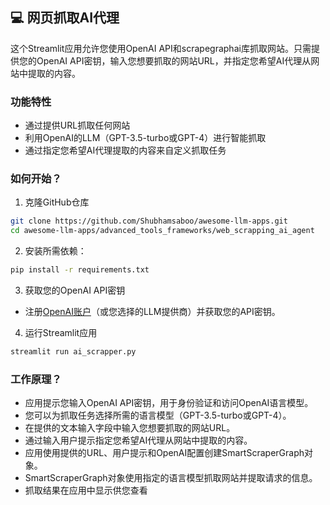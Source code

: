 ## 💻 网页抓取AI代理
这个Streamlit应用允许您使用OpenAI API和scrapegraphai库抓取网站。只需提供您的OpenAI API密钥，输入您想要抓取的网站URL，并指定您希望AI代理从网站中提取的内容。

### 功能特性
- 通过提供URL抓取任何网站
- 利用OpenAI的LLM（GPT-3.5-turbo或GPT-4）进行智能抓取
- 通过指定您希望AI代理提取的内容来自定义抓取任务

### 如何开始？

1. 克隆GitHub仓库

```bash
git clone https://github.com/Shubhamsaboo/awesome-llm-apps.git
cd awesome-llm-apps/advanced_tools_frameworks/web_scrapping_ai_agent
```
2. 安装所需依赖：

```bash
pip install -r requirements.txt
```
3. 获取您的OpenAI API密钥

- 注册[OpenAI账户](https://platform.openai.com/)（或您选择的LLM提供商）并获取您的API密钥。

4. 运行Streamlit应用
```bash
streamlit run ai_scrapper.py
```

### 工作原理？

- 应用提示您输入OpenAI API密钥，用于身份验证和访问OpenAI语言模型。
- 您可以为抓取任务选择所需的语言模型（GPT-3.5-turbo或GPT-4）。
- 在提供的文本输入字段中输入您想要抓取的网站URL。
- 通过输入用户提示指定您希望AI代理从网站中提取的内容。
- 应用使用提供的URL、用户提示和OpenAI配置创建SmartScraperGraph对象。
- SmartScraperGraph对象使用指定的语言模型抓取网站并提取请求的信息。
- 抓取结果在应用中显示供您查看
